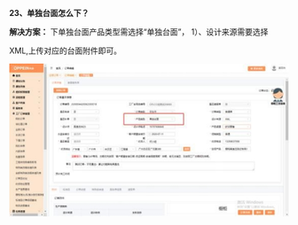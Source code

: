 <a name="bookmark23"></a>**23、单独台面怎么下？**

**解决方案：** 下单独台面产品类型需选择“单独台面”，  1）、设计来源需要选择

XML,上传对应的台面附件即可。


![](Aspose.Words.256d586b-3954-46d4-8fd0-a69153486d4c.044.jpeg)

